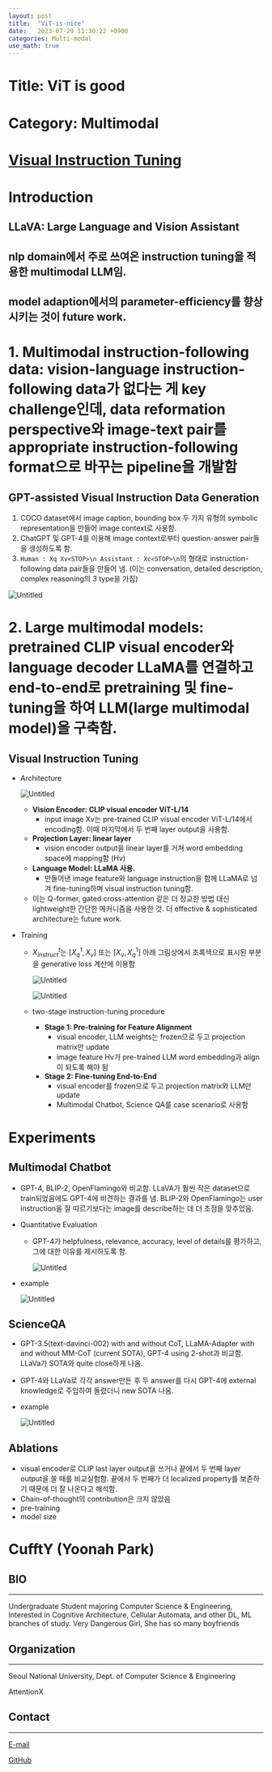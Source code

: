 ```yaml
---
layout: post
title:  "ViT-is-nice"
date:   2023-07-29 11:30:22 +0900
categories: Multi-modal
use_math: true
---
```


# Title: ViT is good

# Category: Multimodal

# [Visual Instruction Tuning](https://arxiv.org/abs/2304.08485)

# Introduction
## **LLaVA: Large Language and Vision Assistant**
## nlp domain에서 주로 쓰여온 **instruction tuning**을 적용한 multimodal LLM임.
## model adaption에서의 parameter-efficiency를 향상시키는 것이 future work.
# 1. **Multimodal instruction-following data**: vision-language instruction-following data가 없다는 게 key challenge인데, data reformation perspective와 image-text pair를 appropriate instruction-following format으로 바꾸는 pipeline을 개발함
## GPT-assisted Visual Instruction Data Generation
1. COCO dataset에서 image caption, bounding box 두 가지 유형의 symbolic representation을 만들어 image context로 사용함. 
2. ChatGPT 및 GPT-4를 이용해 image context로부터 question-answer pair들을 생성하도록 함.
3. `Human : Xq Xv<STOP>\n Assistant : Xc<STOP>\n`의 형태로 instruction-following data pair들을 만들어 냄. (이는 conversation, detailed description, complex reasoning의 3 type을 가짐)

![Untitled](https://agency301.github.io/assets/img/ViT-is-nice/Untitled.png)

# 2. **Large multimodal models**: pretrained CLIP visual encoder와 language decoder LLaMA를 연결하고 end-to-end로 pretraining 및 fine-tuning을 하여 LLM(large multimodal model)을 구축함.
## Visual Instruction Tuning
- Architecture

    ![Untitled](https://agency301.github.io/assets/img/ViT-is-nice/Untitled%201.png)

    - **Vision Encoder: CLIP visual encoder ViT-L/14**
        - input image Xv는 pre-trained CLIP visual encoder ViT-L/14에서 encoding함. 이때 마지막에서 두 번째 layer output을 사용함.
    - **Projection Layer: linear layer**
        - vision encoder output을 linear layer를 거쳐 word embedding space에 mapping함 (Hv)
    - **Language Model: LLaMA 사용.**
        - 만들어낸 image feature와 language instruction을 함께 LLaMA로 넘겨 fine-tuning하며 visual instruction tuning함.
    - 이는 Q-former, gated cross-attention 같은 더 정교한 방법 대신 lightweight한 간단한 메커니즘을 사용한 것. 더 effective & sophisticated architecture는 future work.
- Training
    - $X^t_{instruct}$는 $[X^1_q, X_v]$  또는 $[X_v, X^1_q]$  아래 그림상에서 초록색으로 표시된 부분을 generative loss 계산에 이용함

        ![Untitled](https://agency301.github.io/assets/img/ViT-is-nice/Untitled%202.png)

        ![Untitled](https://agency301.github.io/assets/img/ViT-is-nice/Untitled%203.png)

    - two-stage instruction-tuning procedure
        - **Stage 1: Pre-training for Feature Alignment**
            - visual encoder, LLM weights는 frozen으로 두고 projection matrix만 update
            - image feature Hv가 pre-trained LLM word embedding과 align이 되도록 해야 됨
        - **Stage 2: Fine-tuning End-to-End**
            - visual encoder를 frozen으로 두고 projection matrix와 LLM만 update
            - Multimodal Chatbot, Science QA를 case scenario로 사용함
# Experiments
## Multimodal Chatbot
- GPT-4, BLIP-2, OpenFlamingo와 비교함. LLaVA가 훨씬 작은 dataset으로 train되었음에도 GPT-4에 비견하는 결과를 냄. BLIP-2와 OpenFlamingo는 user instruction을 잘 따르기보다는 image를 describe하는 데 더 초점을 맞추었음.
- Quantitative Evaluation
    - GPT-4가 helpfulness, relevance, accuracy, level of details를 평가하고, 그에 대한 이유를 제시하도록 함.

        ![Untitled](https://agency301.github.io/assets/img/ViT-is-nice/Untitled%204.png)

- example

    ![Untitled](https://agency301.github.io/assets/img/ViT-is-nice/Untitled%205.png)

## ScienceQA
- GPT-3.5(text-davinci-002) with and without CoT, LLaMA-Adapter with and without MM-CoT (current SOTA), GPT-4 using 2-shot과 비교함. LLaVa가 SOTA와 quite close하게 나옴.
- GPT-4와 LLaVa로 각각 answer만든 후 두 answer를 다시 GPT-4에 external knowledge로 주입하여 돌렸더니 new SOTA 나옴.
- example

    ![Untitled](https://agency301.github.io/assets/img/ViT-is-nice/Untitled%206.png)

## Ablations
- visual encoder로 CLIP last layer output을 쓰거나 끝에서 두 번째 layer output을 쓸 때를 비교실험함. 끝에서 두 번째가 더 localized property를 보존하기 때문에 더 잘 나온다고 해석함.
- Chain-of-thought의 contribution은 크지 않았음
- pre-training
- model size


# CufftY (Yoonah Park)
## BIO
----------
Undergraduate Student majoring Computer Science & Engineering, Interested in Cognitive Architecture, Cellular Automata, and other DL, ML branches of study.
Very Dangerous Girl, She has so many boyfriends

## Organization
----------
Seoul National University, Dept. of Computer Science & Engineering

AttentionX

## Contact
----------
[E-mail](wisdomsword21@snu.ac.kr)

[GitHub](https://github.com/gyuuuna)